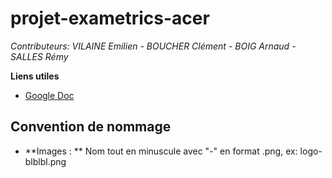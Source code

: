 # projet-exametrics-acer

_Contributeurs:_
_VILAINE Emilien_
_- BOUCHER Clément_
_- BOIG Arnaud_
_- SALLES Rémy_

**Liens utiles**

- [Google Doc](https://docs.google.com/document/d/1kJP19peR7ON1590L4QD77AjHcUk53T8L3r78Vx9-ezI/edit "Google Doc")


## Convention de nommage

- **Images : ** Nom tout en minuscule avec "-" en format .png, ex: logo-blblbl.png 
